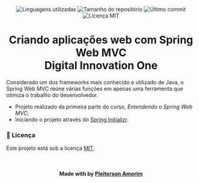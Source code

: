 <!-- Badges session -->
<p align="center">  
  <!-- languages -->
  <img src="https://img.shields.io/github/languages/count/pleiterson/spring-web-mvc?style=social" alt="Linguagens utilizadas">
  <!-- repo size -->
  <img src="https://img.shields.io/github/repo-size/Pleiterson/spring-web-mvc?style=social" alt="Tamanho do repositório">
  <!-- last commit -->
  <img src="https://img.shields.io/github/last-commit/Pleiterson/spring-web-mvc?style=social" alt="Último commit">
  <!-- licence MIT -->
  <img src="https://img.shields.io/github/license/Pleiterson/spring-web-mvc?style=social" alt="Licença MIT">
</p>


<!--About session-->
<h1 align="center">Criando aplicações web com Spring Web MVC<br>Digital Innovation One</h1>

Considerado um dos frameworks mais conhecido e utilizado de Java, o Spring Web MVC reúne várias funções em apenas uma ferramenta que otimiza o trabalho do desenvolvedor.

- Projeto realizado da primeira parte do curso, <i>Entendendo o Spring Web MVC</i>;
- Iniciando o projeto através do [Spring Initializr](https://start.spring.io/).<br>

<!--License session-->
<h3>📝 Licença</h3>

Este projeto está sob a licença [MIT](./LICENSE).

<!--Bottom session-->
<br><h4 align=center>Made with by <a target="_blank" href="https://pleiterson.vercel.app" >Pleiterson Amorim</a></h4>
